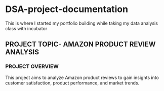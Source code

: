 # DSA-project-documentation
This is where l started my portfolio building while taking my data analysis class with incubator 
## PROJECT TOPIC- AMAZON PRODUCT REVIEW ANALYSIS 

### PROJECT OVERVIEW 
This project aims to analyze Amazon product reviews to gain insights into customer satisfaction, product performance, and market trends.


